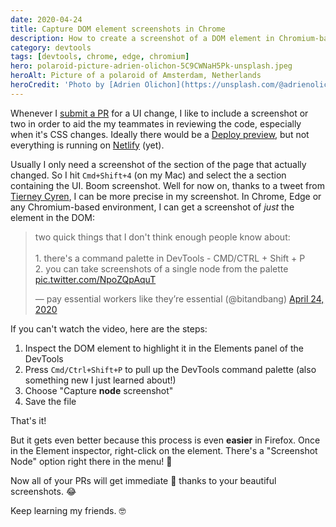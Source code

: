 ```yaml
---
date: 2020-04-24
title: Capture DOM element screenshots in Chrome
description: How to create a screenshot of a DOM element in Chromium-based DevTools
category: devtools
tags: [devtools, chrome, edge, chromium]
hero: polaroid-picture-adrien-olichon-5C9CWNaH5Pk-unsplash.jpeg
heroAlt: Picture of a polaroid of Amsterdam, Netherlands
heroCredit: 'Photo by [Adrien Olichon](https://unsplash.com/@adrienolichon)'
---
```


Whenever I [submit a PR](https://help.github.com/en/github/collaborating-with-issues-and-pull-requests/creating-a-pull-request) for a UI change, I like to include a screenshot or two in order to aid the my teammates in reviewing the code, especially when it's CSS changes. Ideally there would be a [Deploy preview](https://www.netlify.com/blog/2016/07/20/introducing-deploy-previews-in-netlify/), but not everything is running on [Netlify](https://www.netlify.com/) (yet).

Usually I only need a screenshot of the section of the page that actually changed. So I hit `Cmd+Shift+4` (on my Mac) and select the a section containing the UI. Boom screenshot. Well for now on, thanks to a tweet from [Tierney Cyren](https://twitter.com/bitandbang), I can be more precise in my screenshot. In Chrome, Edge or any Chromium-based environment, I can get a screenshot of _just_ the element in the DOM:

<blockquote class="twitter-tweet"><p lang="en" dir="ltr">two quick things that I don&#39;t think enough people know about:<br><br>1. there&#39;s a command palette in DevTools - CMD/CTRL + Shift + P<br>2. you can take screenshots of a single node from the palette <a href="https://t.co/NpoZQpAquT">pic.twitter.com/NpoZQpAquT</a></p>&mdash; pay essential workers like they’re essential (@bitandbang) <a href="https://twitter.com/bitandbang/status/1253737729298436098?ref_src=twsrc%5Etfw">April 24, 2020</a></blockquote>

If you can't watch the video, here are the steps:

1. Inspect the DOM element to highlight it in the Elements panel of the DevTools
1. Press `Cmd/Ctrl+Shift+P` to pull up the DevTools command palette (also something new I just learned about!)
1. Choose "Capture **node** screenshot"
1. Save the file

That's it!

But it gets even better because this process is even **easier** in Firefox. Once in the Element inspector, right-click on the element. There's a "Screenshot Node" option right there in the menu! 🎉

Now all of your PRs will get immediate 🚢 thanks to your beautiful screenshots. 😂

Keep learning my friends. 🤓
